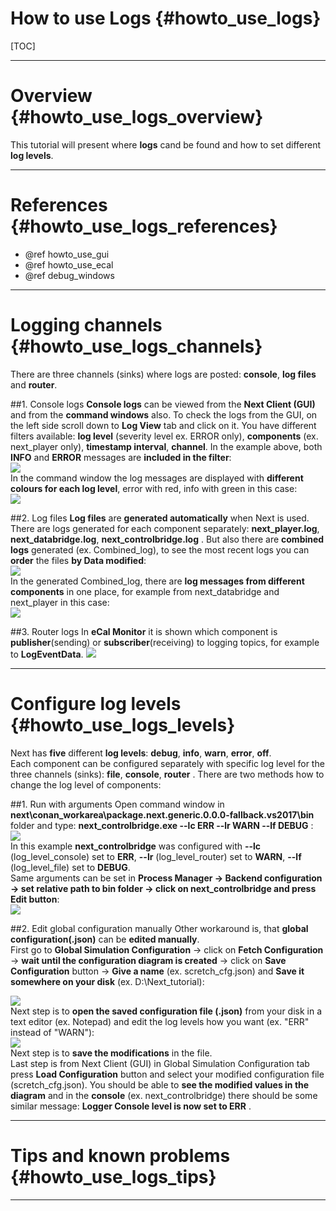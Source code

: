 How to use Logs {#howto_use_logs}
=====

[TOC]

---

# Overview {#howto_use_logs_overview}

This tutorial will present where <B>logs</B> cand be found and how to set different <B>log levels</B>. 

---

# References {#howto_use_logs_references}

* @ref howto_use_gui
* @ref howto_use_ecal
* @ref debug_windows

---

# Logging channels {#howto_use_logs_channels}
There are three channels (sinks) where logs are posted: <B>console</B>, <B>log files</B> and <B>router</B>.

##1. Console logs
<B>Console logs</B> can be viewed from the <B>Next Client (GUI)</B> and from the <B>command windows</B> also.
To check the logs from the GUI, on the left side scroll down to <B>Log View</B> tab and click on it. You have different filters available: <B>log level</B> (severity level ex. ERROR only), <B>components</B> (ex. next_player only), <B>timestamp interval</B>, <B>channel</B>. In the example above, both <B>INFO</B> and <B>ERROR</B> messages are <B>included in the filter</B>: <br>
<img src="log_viewer_gui.png"> <br>
In the command window the log messages are displayed with <B>different colours for each log level</B>, error with red, info with green in this case: <br>
<img src="console_logs.png"> <br>

##2. Log files
<B>Log files</B> are <B>generated automatically</B> when Next is used. There are logs generated for each component separately: <B>next_player.log</B>, <B>next_databridge.log</B>, <B>next_controlbridge.log</B> . But also there are <B>combined logs</B> generated (ex. Combined_log), to see the most recent logs you can <B>order</B> the files <B>by Data modified</B>: <br>
<img src="log_files.png"> <br>
In the generated Combined_log, there are <B>log messages from different components</B> in one place, for example from next_databridge and next_player in this case: <br>
<img src="log_files_opened.png">

##3. Router logs
In <B>eCal Monitor</B> it is shown which component is <B>publisher</B>(sending) or <B>subscriber</B>(receiving) to logging topics, for example to <B>LogEventData</B>. 
<img src="logs_ecal.png">

---

# Configure log levels {#howto_use_logs_levels}
Next has <B>five</B> different <B>log levels</B>: <B>debug</B>, <B>info</B>, <B>warn</B>, <B>error</B>, <B>off</B>. <br>
Each component can be configured separately with specific log level for the three channels (sinks): <B>file</B>, <B>console</B>, <B>router</B> .
There are two methods how to change the log level of components:

##1. Run with arguments
Open command window in <B>next\conan_workarea\package.next.generic.0.0.0-fallback.vs2017\bin</B> folder and type: <B>next_controlbridge.exe --lc ERR --lr WARN --lf DEBUG</B> :
<img src="set_log_level_arguments.png"> <br>
In this example <B>next_controlbridge</B> was configured with <B>--lc</B> (log_level_console) set to <B>ERR</B>, <B>--lr</B> (log_level_router) set to <B>WARN</B>, <B>--lf</B> (log_level_file) set to <B>DEBUG</B>. <br>
Same arguments can be set in <B>Process Manager -> Backend configuration -> set relative path to bin folder -> click on next_controlbridge and press Edit button</B>: <br>
<img src="set_log_level_arguments_cfg.png"> <br>

##2. Edit global configuration manually
Other workaround is, that <B>global configuration(.json)</B> can be <B>edited manually</B>. <br>
First go to <B>Global Simulation Configuration</B> -> click on <B>Fetch Configuration</B> -> <B>wait until the configuration diagram is created</B> -> click on <B>Save Configuration</B> button -> <B>Give a name</B> (ex. scretch_cfg.json) and <B>Save it somewhere on your disk</B> (ex. D:\Next_tutorial\): <br>

<img src="global_cfg_usage.png"> <br>
Next step is to <B>open the saved configuration file (.json)</B> from your disk in a text editor (ex. Notepad) and edit the log levels how you want</B> (ex. "ERR" instead of "WARN"): <br>
<img src="set_log_level_manually_json.png"> <br>
Next step is to <B>save the modifications</B> in the file. <br>
Last step is from Next Client (GUI) in Global Simulation Configuration tab press <B>Load Configuration</B> button and select your modified configuration file (scretch_cfg.json). You should be able to <B>see the modified values in the diagram</B> and in the <B>console</B> (ex. next_controlbridge) there should be some similar message: <B>Logger Console level is now set to ERR</B> .

---

# Tips and known problems {#howto_use_logs_tips}


---
